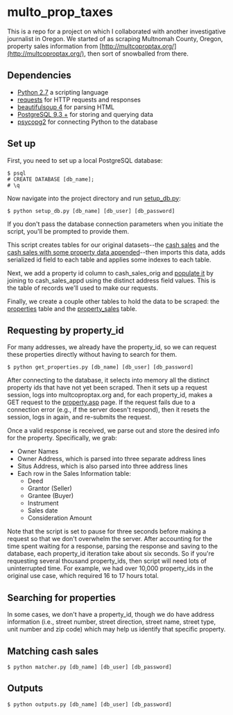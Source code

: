 multo_prop_taxes
================

This is a repo for a project on which I collaborated with another investigative journalist in Oregon. We started of as scraping Multnomah County, Oregon, property sales information from [http://multcoproptax.org/](http://multcoproptax.org/), then sort of snowballed from there.


Dependencies
------------

*	[Python 2.7](https://www.python.org/ "Python 2.7") a scripting language
*	[requests](http://docs.python-requests.org/en/latest/ "Requests") for HTTP requests and responses
*	[beautifulsoup 4](http://www.crummy.com/software/BeautifulSoup/ "BeautifulSoup4") for parsing HTML
*	[PostgreSQL 9.3 +](http://www.postgresql.org/ "PostgreSQL") for storing and querying data
*	[psycopg2](http://initd.org/psycopg/ "psycopg2") for connecting Python to the database


Set up
------

First, you need to set up a local PostgreSQL database:

	$ psql
	# CREATE DATABASE [db_name];
	# \q

Now navigate into the project directory and run [setup_db.py](https://github.com/gordonje/multco_prop_sales/blob/master/setup_db.py):

	$ python setup_db.py [db_name] [db_user] [db_password]

If you don't pass the database connection parameters when you initiate the script, you'll be prompted to provide them.

This script creates tables for our original datasets--the [cash sales](https://github.com/gordonje/multco_prop_sales/blob/master/input/2014-12-12_Lee_van_der_Voo-Cash_Sales_Multnomah.csv) and the [cash sales with some property data appended](https://github.com/gordonje/multco_prop_sales/blob/master/input/MultcoCashRealEstateTransactions.csv)--then imports this data, adds serialized id field to each table and applies some indexes to each table.

Next, we add a property id column to cash_sales_orig and [populate it](https://github.com/gordonje/multco_prop_sales/blob/master/sql/set_orig_propid.sql) by joining to cash_sales_appd using the distinct address field values. This is the table of records we'll used to make our requests.

Finally, we create a couple other tables to hold the data to be scraped: the [properties](https://github.com/gordonje/multco_prop_sales/blob/master/sql/create_properties.sql) table and the [property_sales](https://github.com/gordonje/multco_prop_sales/blob/master/sql/create_property_sales.sql) table.


Requesting by property_id
-------------------------

For many addresses, we already have the property_id, so we can request these properties directly without having to search for them.

	$ python get_properties.py [db_name] [db_user] [db_password]

After connecting to the database, it selects into memory all the distinct property ids that have not yet been scraped. Then it sets up a request session, logs into multcoproptax.org and, for each property_id, makes a GET request to the [property.asp](http://multcoproptax.org/property.asp?PropertyID=R238620) page. If the request fails due to a connection error (e.g., if the server doesn't respond), then it resets the session, logs in again, and re-submits the request.

Once a valid response is received, we parse out and store the desired info for the property. Specifically, we grab:
*	Owner Names
*	Owner Address, which is parsed into three separate address lines
*	Situs Address, which is also parsed into three address lines
*	Each row in the Sales Information table:
	- Deed
	- Grantor (Seller)
	- Grantee (Buyer)
	- Instrument
	- Sales date
	- Consideration Amount

Note that the script is set to pause for three seconds before making a request so that we don't overwhelm the server. After accounting for the time spent waiting for a response, parsing the response and saving to the database, each property_id iteration take about six seconds. So if you're requesting several thousand property_ids, then script will need lots of uninterrupted time. For example, we had over 10,000 property_ids in the original use case, which required 16 to 17 hours total.


Searching for properties
------------------------

In some cases, we don't have a property_id, though we do have address information (i.e., street number, street direction, street name, street type, unit number and zip code) which may help us identify that specific property.


Matching cash sales
-------------------

	$ python matcher.py [db_name] [db_user] [db_password]


Outputs
-------

	$ python outputs.py [db_name] [db_user] [db_password]